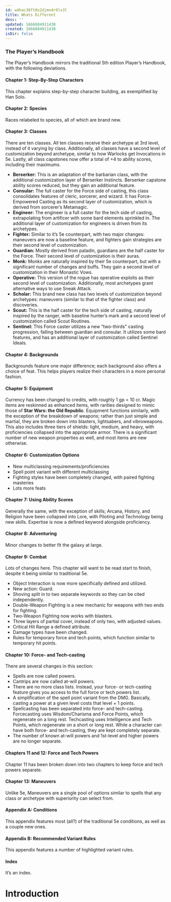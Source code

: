 ```yaml
---
id: w4hac38ft8x2djmn4r9lx3l
title: Whats Different
desc: ''
updated: 1666884911430
created: 1666884911430
isDir: false
---
```

### The Player’s Handbook

The Player’s Handbook mirrors the traditional 5th edition Player’s Handbook, with the following deviations.

#### [](https://sw5e.com/rules/phb#chapter-1-step-by-step-characters)Chapter 1: Step-By-Step Characters

This chapter explains step-by-step character building, as exemplified by Han Solo.

#### [](https://sw5e.com/rules/phb#chapter-2-species)Chapter 2: Species

Races relabeled to species, all of which are brand new.

#### [](https://sw5e.com/rules/phb#chapter-3-classes)Chapter 3: Classes

There are ten classes. All ten classes receive their archetype at 3rd level, instead of it varying by class. Additionally, all classes have a second level of customization beyond archetype, similar to how Warlocks get Invocations in 5e. Lastly, all class capstones now offer a total of +4 to ability scores, including their maximums.

-   **Berserker:** This is an adaptation of the barbarian class, with the additional customization layer of Berserker Instincts. Berserker capstone ability scores reduced, but they gain an additional feature.
-   **Consular:** The full caster for the Force side of casting, this class consolidates features of cleric, sorcerer, and wizard. It has Force-Empowered Casting as its second layer of customization, which is derived from sorcerer’s Metamagic.
-   **Engineer:** The engineer is a full caster for the tech side of casting, extrapolating from artificer with some bard elements sprinkled in. The additional layer of customization for engineers is driven from its archetypes.
-   **Fighter:** Similar to it’s 5e counterpart, with two major changes: maneuvers are now a baseline feature, and fighters gain strategies are their second level of customization.
-   **Guardian:** Mostly derived from paladin, guardians are the half caster for the Force. Their second level of customization is their auras.
-   **Monk:** Monks are naturally inspired by their 5e counterpart, but with a significant number of changes and buffs. They gain a second level of customization in their Monastic Vows.
-   **Operative:** This version of the rogue has operative exploits as their second level of customization. Additionally, most archetypes grant alternative ways to use Sneak Attack.
-   **Scholar:** This brand new class has two levels of customization beyond archetypes: maneuvers (similar to that of the fighter class) and discoveries.
-   **Scout:** This is the half caster for the tech side of casting, naturally inspired by the ranger, with baseline hunter’s mark and a second level of customization called Scout Routines.
-   **Sentinel:** This Force caster utilizes a new “two-thirds” casting progression, falling between guardian and consular. It utilizes some bard features, and has an additional layer of customization called Sentinel Ideals.

#### [](https://sw5e.com/rules/phb#chapter-4-backgrounds)Chapter 4: Backgrounds

Backgrounds feature one major difference; each background also offers a choice of feat. This helps players realize their characters in a more personal fashion.

#### [](https://sw5e.com/rules/phb#chapter-5-equipment)Chapter 5: Equipment

Currency has been changed to credits, with roughly 1 gp = 10 cr. Magic items are reskinned as enhanced items, with rarities designed to mimic those of **Star Wars: the Old Republic**. Equipment functions similarly, with the exception of the breakdown of weapons; rather than just simple and martial, they are broken down into blasters, lightsabers, and vibroweapons. This also includes three tiers of shields: light, medium, and heavy, with proficiencies collapsed into the appropriate armor. There is a significant number of new weapon properties as well, and most items are new otherwise.

#### [](https://sw5e.com/rules/phb#chapter-6-customization-options)Chapter 6: Customization Options

-   New multiclassing requirements/proficiencies
-   Spell point variant with different multiclassing
-   Fighting styles have been completely changed, with paired fighting masteries
-   Lots more feats

#### [](https://sw5e.com/rules/phb#chapter-7-using-ability-scores)Chapter 7: Using Ability Scores

Generally the same, with the exception of skills; Arcana, History, and Religion have been collapsed into Lore, with Piloting and Technology being new skills. Expertise is now a defined keyword alongside proficiency.

#### [](https://sw5e.com/rules/phb#chapter-8-adventuring)Chapter 8: Adventuring

Minor changes to better fit the galaxy at large.

#### [](https://sw5e.com/rules/phb#chapter-9-combat)Chapter 9: Combat

Lots of changes here. This chapter will want to be read start to finish, despite it being similar to traditional 5e.

-   Object Interaction is now more specifically defined and utilized.
-   New action: Guard.
-   Shoving split in to two separate keywords so they can be cited independently.
-   Double-Weapon Fighting is a new mechanic for weapons with two ends for fighting.
-   Two-Weapon Fighting now works with blasters.
-   Three layers of partial cover, instead of only two, with adjusted values.
-   Critical Hit Range a defined attribute.
-   Damage types have been changed.
-   Rules for temporary force and tech points, which function similar to temporary hit points.

#### [](https://sw5e.com/rules/phb#chapter-10-force-and-tech-casting)Chapter 10: Force- and Tech-casting

There are several changes in this section:

-   Spells are now called powers.
-   Cantrips are now called at-will powers.
-   There are no more class lists. Instead, your force- or tech-casting feature gives you access to the full force or tech powers list.
-   A simplification of the spell point variant from the DMG. Basically, casting a power at a given level costs that level + 1 points.
-   Spellcasting has been separated into force- and tech-casting. Forcecasting uses Wisdom/Charisma and Force Points, which regenerate on a long rest. Techcasting uses Intelligence and Tech Points, which regenerate on a short or long rest. While a character can have both force- and tech-casting, they are kept completely separate.
-   The number of known at-will powers and 1st-level and higher powers are no longer separate.

#### [](https://sw5e.com/rules/phb#chapters-11-and-12-force-and-tech-powers)Chapters 11 and 12: Force and Tech Powers

Chapter 11 has been broken down into two chapters to keep force and tech powers separate.

#### [](https://sw5e.com/rules/phb#chapter-13-maneuvers)Chapter 13: Maneuvers

Unlike 5e, Maneuvers are a single pool of options similar to spells that any class or archetype with superiority can select from.

#### [](https://sw5e.com/rules/phb#appendix-a-conditions)Appendix A: Conditions

This appendix features most (all?) of the traditional 5e conditions, as well as a couple new ones.

#### [](https://sw5e.com/rules/phb#appendix-b-recommended-variant-rules)Appendix B: Recommended Variant Rules

This appendix features a number of highlighted variant rules.

#### [](https://sw5e.com/rules/phb#index)Index

It’s an index.

# [](https://sw5e.com/rules/phb#introduction)Introduction